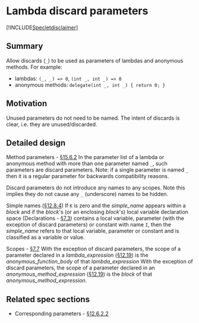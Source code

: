 # Lambda discard parameters

[!INCLUDE[Specletdisclaimer](../speclet-disclaimer.md)]

## Summary

Allow discards (`_`) to be used as parameters of lambdas and anonymous methods.
For example:
- lambdas: `(_, _) => 0`, `(int _, int _) => 0`
- anonymous methods: `delegate(int _, int _) { return 0; }`

## Motivation

Unused parameters do not need to be named. The intent of discards is clear, i.e. they are unused/discarded.

## Detailed design

Method parameters - [§15.6.2](https://github.com/dotnet/csharpstandard/blob/draft-v8/standard/classes.md#1562-method-parameters)
In the parameter list of a lambda or anonymous method with more than one parameter named `_`, such parameters are discard parameters.
Note: if a single parameter is named `_` then it is a regular parameter for backwards compatibility reasons.

Discard parameters do not introduce any names to any scopes.
Note this implies they do not cause any `_` (underscore) names to be hidden.

Simple names ([§12.8.4](https://github.com/dotnet/csharpstandard/blob/draft-v8/standard/expressions.md#1284-simple-names))
If `K` is zero and the *simple_name* appears within a *block* and if the *block*'s (or an enclosing *block*'s) local variable declaration space (Declarations - [§7.3](https://github.com/dotnet/csharpstandard/blob/draft-v8/standard/basic-concepts.md#73-declarations)) contains a local variable, parameter (with the exception of discard parameters) or constant with name `I`, then the *simple_name* refers to that local variable, parameter or constant and is classified as a variable or value.

Scopes - [§7.7](https://github.com/dotnet/csharpstandard/blob/draft-v8/standard/basic-concepts.md#77-scopes)
With the exception of discard parameters, the scope of a parameter declared in a *lambda_expression* ([§12.19](https://github.com/dotnet/csharpstandard/blob/draft-v8/standard/expressions.md#1219-anonymous-function-expressions)) is the *anonymous_function_body* of that *lambda_expression*
With the exception of discard parameters, the scope of a parameter declared in an *anonymous_method_expression* ([§12.19](https://github.com/dotnet/csharpstandard/blob/draft-v8/standard/expressions.md#1219-anonymous-function-expressions)) is the *block* of that *anonymous_method_expression*.

## Related spec sections
- Corresponding parameters - [§12.6.2.2](https://github.com/dotnet/csharpstandard/blob/draft-v8/standard/expressions.md#12622-corresponding-parameters)
